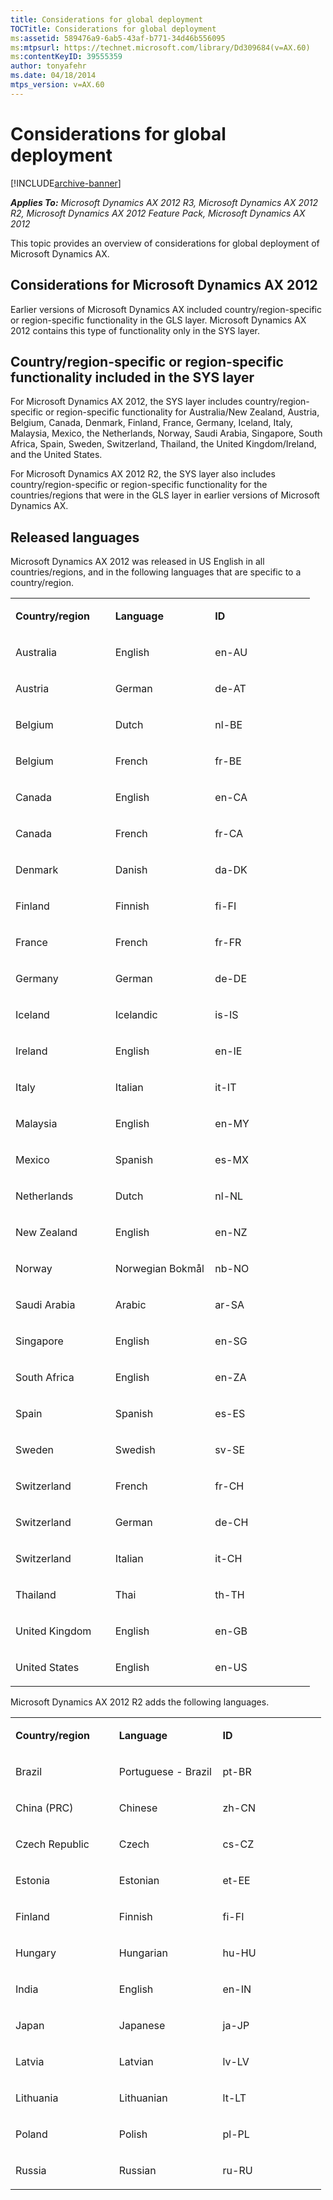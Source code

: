 ```yaml
---
title: Considerations for global deployment
TOCTitle: Considerations for global deployment
ms:assetid: 589476a9-6ab5-43af-b771-34d46b556095
ms:mtpsurl: https://technet.microsoft.com/library/Dd309684(v=AX.60)
ms:contentKeyID: 39555359
author: tonyafehr
ms.date: 04/18/2014
mtps_version: v=AX.60
---
```


# Considerations for global deployment 


[!INCLUDE[archive-banner](includes/archive-banner.md)]


_**Applies To:** Microsoft Dynamics AX 2012 R3, Microsoft Dynamics AX 2012 R2, Microsoft Dynamics AX 2012 Feature Pack, Microsoft Dynamics AX 2012_

This topic provides an overview of considerations for global deployment of Microsoft Dynamics AX.

## Considerations for Microsoft Dynamics AX 2012

Earlier versions of Microsoft Dynamics AX included country/region-specific or region-specific functionality in the GLS layer. Microsoft Dynamics AX 2012 contains this type of functionality only in the SYS layer.

## Country/region-specific or region-specific functionality included in the SYS layer

For Microsoft Dynamics AX 2012, the SYS layer includes country/region-specific or region-specific functionality for Australia/New Zealand, Austria, Belgium, Canada, Denmark, Finland, France, Germany, Iceland, Italy, Malaysia, Mexico, the Netherlands, Norway, Saudi Arabia, Singapore, South Africa, Spain, Sweden, Switzerland, Thailand, the United Kingdom/Ireland, and the United States.

For Microsoft Dynamics AX 2012 R2, the SYS layer also includes country/region-specific or region-specific functionality for the countries/regions that were in the GLS layer in earlier versions of Microsoft Dynamics AX.

## Released languages

Microsoft Dynamics AX 2012 was released in US English in all countries/regions, and in the following languages that are specific to a country/region.

<table>
<colgroup>
<col style="width: 33%" />
<col style="width: 33%" />
<col style="width: 33%" />
</colgroup>
<tbody>
<tr class="odd">
<td><p><strong>Country/region</strong></p></td>
<td><p><strong>Language</strong></p></td>
<td><p><strong>ID</strong></p></td>
</tr>
<tr class="even">
<td><p>Australia</p></td>
<td><p>English</p></td>
<td><p>en-AU</p></td>
</tr>
<tr class="odd">
<td><p>Austria</p></td>
<td><p>German</p></td>
<td><p>de-AT</p></td>
</tr>
<tr class="even">
<td><p>Belgium</p></td>
<td><p>Dutch</p></td>
<td><p>nl-BE</p></td>
</tr>
<tr class="odd">
<td><p>Belgium</p></td>
<td><p>French</p></td>
<td><p>fr-BE</p></td>
</tr>
<tr class="even">
<td><p>Canada</p></td>
<td><p>English</p></td>
<td><p>en-CA</p></td>
</tr>
<tr class="odd">
<td><p>Canada</p></td>
<td><p>French</p></td>
<td><p>fr-CA</p></td>
</tr>
<tr class="even">
<td><p>Denmark</p></td>
<td><p>Danish</p></td>
<td><p>da-DK</p></td>
</tr>
<tr class="odd">
<td><p>Finland</p></td>
<td><p>Finnish</p></td>
<td><p>fi-FI</p></td>
</tr>
<tr class="even">
<td><p>France</p></td>
<td><p>French</p></td>
<td><p>fr-FR</p></td>
</tr>
<tr class="odd">
<td><p>Germany</p></td>
<td><p>German</p></td>
<td><p>de-DE</p></td>
</tr>
<tr class="even">
<td><p>Iceland</p></td>
<td><p>Icelandic</p></td>
<td><p>is-IS</p></td>
</tr>
<tr class="odd">
<td><p>Ireland</p></td>
<td><p>English</p></td>
<td><p>en-IE</p></td>
</tr>
<tr class="even">
<td><p>Italy</p></td>
<td><p>Italian</p></td>
<td><p>it-IT</p></td>
</tr>
<tr class="odd">
<td><p>Malaysia</p></td>
<td><p>English</p></td>
<td><p>en-MY</p></td>
</tr>
<tr class="even">
<td><p>Mexico</p></td>
<td><p>Spanish</p></td>
<td><p>es-MX</p></td>
</tr>
<tr class="odd">
<td><p>Netherlands</p></td>
<td><p>Dutch</p></td>
<td><p>nl-NL</p></td>
</tr>
<tr class="even">
<td><p>New Zealand</p></td>
<td><p>English</p></td>
<td><p>en-NZ</p></td>
</tr>
<tr class="odd">
<td><p>Norway</p></td>
<td><p>Norwegian Bokmål</p></td>
<td><p>nb-NO</p></td>
</tr>
<tr class="even">
<td><p>Saudi Arabia</p></td>
<td><p>Arabic</p></td>
<td><p>ar-SA</p></td>
</tr>
<tr class="odd">
<td><p>Singapore</p></td>
<td><p>English</p></td>
<td><p>en-SG</p></td>
</tr>
<tr class="even">
<td><p>South Africa</p></td>
<td><p>English</p></td>
<td><p>en-ZA</p></td>
</tr>
<tr class="odd">
<td><p>Spain</p></td>
<td><p>Spanish</p></td>
<td><p>es-ES</p></td>
</tr>
<tr class="even">
<td><p>Sweden</p></td>
<td><p>Swedish</p></td>
<td><p>sv-SE</p></td>
</tr>
<tr class="odd">
<td><p>Switzerland</p></td>
<td><p>French</p></td>
<td><p>fr-CH</p></td>
</tr>
<tr class="even">
<td><p>Switzerland</p></td>
<td><p>German</p></td>
<td><p>de-CH</p></td>
</tr>
<tr class="odd">
<td><p>Switzerland</p></td>
<td><p>Italian</p></td>
<td><p>it-CH</p></td>
</tr>
<tr class="even">
<td><p>Thailand</p></td>
<td><p>Thai</p></td>
<td><p>th-TH</p></td>
</tr>
<tr class="odd">
<td><p>United Kingdom</p></td>
<td><p>English</p></td>
<td><p>en-GB</p></td>
</tr>
<tr class="even">
<td><p>United States</p></td>
<td><p>English</p></td>
<td><p>en-US</p></td>
</tr>
</tbody>
</table>


Microsoft Dynamics AX 2012 R2 adds the following languages.

<table>
<colgroup>
<col style="width: 33%" />
<col style="width: 33%" />
<col style="width: 33%" />
</colgroup>
<tbody>
<tr class="odd">
<td><p><strong>Country/region</strong></p></td>
<td><p><strong>Language</strong></p></td>
<td><p><strong>ID</strong></p></td>
</tr>
<tr class="even">
<td><p>Brazil</p></td>
<td><p>Portuguese - Brazil</p></td>
<td><p>pt-BR</p></td>
</tr>
<tr class="odd">
<td><p>China (PRC)</p></td>
<td><p>Chinese</p></td>
<td><p>zh-CN</p></td>
</tr>
<tr class="even">
<td><p>Czech Republic</p></td>
<td><p>Czech</p></td>
<td><p>cs-CZ</p></td>
</tr>
<tr class="odd">
<td><p>Estonia</p></td>
<td><p>Estonian</p></td>
<td><p>et-EE</p></td>
</tr>
<tr class="even">
<td><p>Finland</p></td>
<td><p>Finnish</p></td>
<td><p>fi-FI</p></td>
</tr>
<tr class="odd">
<td><p>Hungary</p></td>
<td><p>Hungarian</p></td>
<td><p>hu-HU</p></td>
</tr>
<tr class="even">
<td><p>India</p></td>
<td><p>English</p></td>
<td><p>en-IN</p></td>
</tr>
<tr class="odd">
<td><p>Japan</p></td>
<td><p>Japanese</p></td>
<td><p>ja-JP</p></td>
</tr>
<tr class="even">
<td><p>Latvia</p></td>
<td><p>Latvian</p></td>
<td><p>lv-LV</p></td>
</tr>
<tr class="odd">
<td><p>Lithuania</p></td>
<td><p>Lithuanian</p></td>
<td><p>lt-LT</p></td>
</tr>
<tr class="even">
<td><p>Poland</p></td>
<td><p>Polish</p></td>
<td><p>pl-PL</p></td>
</tr>
<tr class="odd">
<td><p>Russia</p></td>
<td><p>Russian</p></td>
<td><p>ru-RU</p></td>
</tr>
</tbody>
</table>

  


